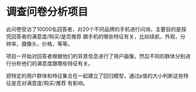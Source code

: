 # 调查问卷分析项目
此问卷受访了10000名回答者，对20个不同品牌的手机进行问询，主要目的是探究回答者的满意度/购买/是否推荐 跟手机的哪些特征有关，比如续航，外观，分辨率，摄像头，价格，等等。

项目一开始对回答者根据他们的背景信息进行了用户画像，然后不同的群体分别进行分析他们的满意度跟哪些特征有关。

把特定的用户群体和特征集合在一起建立了回归模型，通过p值的大小判断这些特征是否对满意度/购买/推荐 有影响。
